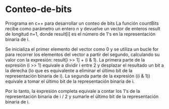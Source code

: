 # Conteo-de-bits

Prrograma en c++ para desarrollar un conteo de bits
La función countBits recibe como parámetro un entero n y devuelve un vector de enteros result de longitud n+1, 
donde result[i] es el número de 1's en la representación binaria de i.

Se inicializa el primer elemento del vector como 0 y se utiliza un bucle for para recorrer los elementos del vector a partir del segundo, 
calculando su valor con la expresión: 
result[i >> 1] + (i & 1).
La primera parte de la expresión (i >> 1) equivale a dividir i entre 2 y desplazar el resultado un bit a la derecha (lo que es equivalente a eliminar el último bit de la representación binaria de i). 
La segunda parte de la expresión ((i & 1)) equivale a tomar el último bit de la representación binaria de i. 

Por lo tanto, la expresión completa equivale a contar los 1's de la representación binaria de i / 2 y sumarle el último bit de la representación binaria de i.
